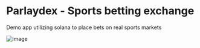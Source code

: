 
# Parlaydex - Sports betting exchange

Demo app utilizing solana to place bets on real sports markets

![image](https://github.com/user-attachments/assets/4439c997-960c-46a5-bd05-2f07727ad30b)


